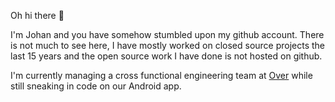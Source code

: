 Oh hi there 👋

I'm Johan and you have somehow stumbled upon my github account. There is not much to see here, I have mostly worked on closed source projects the last 15 years and the open source work I have done is not hosted on github.

I'm currently managing a cross functional engineering team at [Over](https://www.madewithover.com/) while still sneaking in code on our Android app. 
